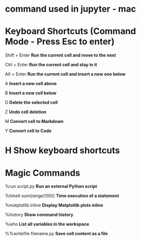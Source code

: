 command used in jupyter - mac
==================================================================================
Keyboard Shortcuts (Command Mode - Press Esc to enter)
==================================================================================
Shift + Enter               **Run the current cell and move to the next**

Ctrl + Enter               **Run the current cell and stay in it**

Alt + Enter                **Run the current cell and insert a new one below**

A                          **Insert a new cell above**

B                          **Insert a new cell below**

D                          **Delete the selected cell**

Z                          **Undo cell deletion**

M                          **Convert cell to Markdown**

Y                          **Convert cell to Code**

H                          **Show keyboard shortcuts**
==================================================================================
Magic Commands
==================================================================================
%run script.py                      **Run an external Python script**

%timeit sum(range(100))             **Time execution of a statement**

%matplotlib inline                  **Display Matplotlib plots inline**

%history                            **Show command history**

%who                                **List all variables in the workspace**

%%writefile filename.py             **Save cell content as a file**
